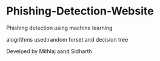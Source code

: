 # Phishing-Detection-Website
Phishing detection using machine learning

alogrithms used:random forset and decision tree

Develped by Mithlaj aand Sidharth
